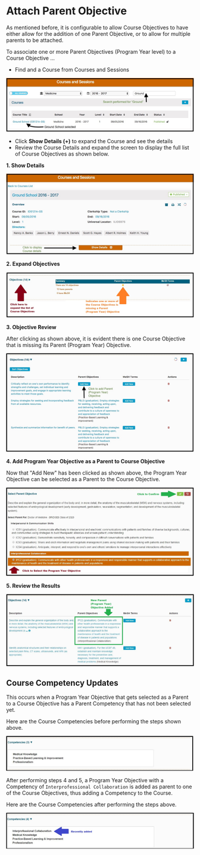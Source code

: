 # Attach Parent Objective

As mentioned before, it is configurable to allow Course Objectives to have either allow for the addition of one Parent Objective, or to allow for multiple parents to be attached. 

To associate one or more Parent Objectives \(Program Year level\) to a Course Objective ...

* Find and a Course from Courses and Sessions

![](../../.gitbook/assets/search_for_course.jpg)

* Click **Show Details \(+\)** to expand the Course and see the details
* Review the Course Details and expand the screen to display the full list of Course Objectives as shown below.

**1. Show Details**

![](../../.gitbook/assets/add_course_parent_obj.jpg)

**2. Expand Objectives** 

![](../../.gitbook/assets/add_course_parent_obj2.jpg)

**3. Objective Review**

After clicking as shown above, it is evident there is one Course Objective that is missing its Parent \(Program Year\) Objective.

![](../../.gitbook/assets/add_course_parent_obj3.jpg)

**4. Add Program Year Objective as a Parent to Course Objective**

Now that "Add New" has been clicked as shown above, the Program Year Objective can be selected as a Parent to the Course Objective. 

![](../../.gitbook/assets/add_course_parent_obj4.jpg)

**5. Review the Results**

![](../../.gitbook/assets/add_course_parent_obj5.jpg)

## Course Competency Updates

This occurs when a Program Year Objective that gets selected as a Parent to a Course Objective has a Parent Competency that has not been selected yet.

Here are the Course Competencies before performing the steps shown above.

![](../../.gitbook/assets/course_competencies_pre.jpg)

After performing steps 4 and 5, a Program Year Objective with a Competency of `Interprofessional Collaboration` is added as parent to one of the Course Objectives, thus adding a Competency to the Course.

Here are the Course Competencies after performing the steps above.

![](../../.gitbook/assets/course_competencies_post.jpg)

